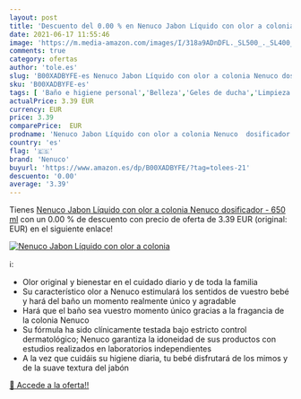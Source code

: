 ```yaml
---
layout: post
title: 'Descuento del 0.00 % en Nenuco Jabon Líquido con olor a colonia '
date: 2021-06-17 11:55:46
image: 'https://m.media-amazon.com/images/I/318a9ADnDFL._SL500_._SL400_.jpg'
comments: true
category: ofertas
author: 'tole.es'
slug: 'B00XADBYFE-es Nenuco Jabon Líquido con olor a colonia Nenuco dosificador...'
sku: 'B00XADBYFE-es'
tags: [ 'Baño e higiene personal','Belleza','Geles de ducha','Limpieza personal','jabon','nenuco', ]
actualPrice: 3.39 EUR
currency: EUR
price: 3.39
comparePrice:  EUR
prodname: 'Nenuco Jabon Líquido con olor a colonia Nenuco  dosificador - 650 ml'
country: 'es'
flag: '🇪🇸'
brand: 'Nenuco'
buyurl: 'https://www.amazon.es/dp/B00XADBYFE/?tag=tolees-21'
descuento: '0.00'
average: '3.39'
---
```


Tienes [Nenuco Jabon Líquido con olor a colonia Nenuco  dosificador - 650 ml](https://www.amazon.es/dp/B00XADBYFE/?tag=tolees-21) con un 0.00 % de descuento con precio de oferta de 3.39 EUR (original:  EUR) en el siguiente enlace!

[![Nenuco Jabon Líquido con olor a colonia ](https://m.media-amazon.com/images/I/318a9ADnDFL._SL500_._SL400_.jpg)](https://www.amazon.es/dp/B00XADBYFE/?tag=tolees-21)

ℹ️:

- Olor original y bienestar en el cuidado diario y de toda la familia
- Su característico olor a Nenuco estimulará los sentidos de vuestro bebé y hará del baño un momento realmente único y agradable
- Hará que el baño sea vuestro momento único gracias a la fragancia de la colonia Nenuco
- Su fórmula ha sido clínicamente testada bajo estricto control dermatológico; Nenuco garantiza la idoneidad de sus productos con estudios realizados en laboratorios independientes
- A la vez que cuidáis su higiene diaria, tu bebé disfrutará de los mimos y de la suave textura del jabón

[🛒 Accede a la oferta!!](https://www.amazon.es/dp/B00XADBYFE/?tag=tolees-21)
